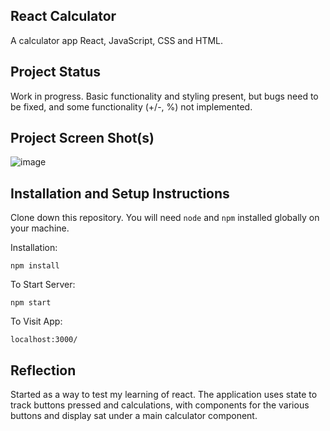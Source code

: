 ## React Calculator

A calculator app React, JavaScript, CSS and HTML. 

## Project Status

Work in progress.  Basic functionality and styling present, but bugs need to be fixed, and some functionality (+/-, %) not implemented.

## Project Screen Shot(s)

![image](https://user-images.githubusercontent.com/64267174/106173783-37896900-618c-11eb-9346-5ed1e275dccd.png)

## Installation and Setup Instructions

Clone down this repository. You will need `node` and `npm` installed globally on your machine.  

Installation:

`npm install`  

To Start Server:

`npm start`  

To Visit App:

`localhost:3000/`  

## Reflection

Started as a way to test my learning of react.  The application uses state to track buttons pressed and calculations, with components for the various buttons and display sat under a main calculator component.  
